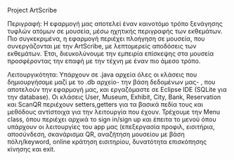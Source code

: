 Project ArtScribe

Περιγραφή:
Η εφαρμογή μας αποτελεί έναν καινοτόμο τρόπο ξενάγησης τυφλών
ατόμων σε μουσεία, μέσω ηχητικής περιγραφής των εκθεμάτων. Πιο
συγκεκριμένα, η εφαρμογή περιέχει πλοήγηση σε μουσεία, που
συνεργάζονται με την ArtScribe, με λεπτομερείς αποδόσεις των
εκθεμάτων. Έτσι, διευκολύνουμε την εμπειρία επίσκεψης στα μουσεία
προσφέροντας την επαφή με την τέχνη με έναν πιο άμεσο τρόπο.

Λειτουργικότητα:
Υπάρχουν σε .java αρχεία όλες οι κλάσεις που δημιουργήσαμε μαζί με το .db αρχείο- την βάση δεδομένων μας- ,
που αποτελούν την εφαρμογή μας, και εργαζόμαστε σε Eclipse IDE (SQLite για την database). Οι κλάσεις User,
Museum, Exhibit, City, Bank, Reservation και ScanQR περιέχουν setters,getters για τα βασικά πεδία τους 
και μεθόδους αντίστοιχα για την λειτουργία που έχουν. Τρέχουμε την Menu class, όπου περιέχει αρχικά 
το sign in/sign up και έπειτα το μενού όπου υπάρχουν οι λειτουργίες του app μας (επεξεργασία προφιλ,
εισιτήρια, αποσύνδεση, σκανάρισμα QR, αναζήτηση μουσείου με βάση πόλη/keyword, online κράτηση εισιτηρίου,
δυνατότητα επισκόπησης κίνησης και exit.
